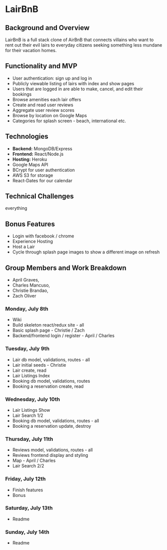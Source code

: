 # LairBnB

## Background and Overview
LairBnB is a full stack clone of AirBnB that connects villains who want to rent out their evil lairs to everyday citizens seeking something less mundane for their vacation homes.

## Functionality and MVP
* User authentication: sign up and log in
* Publicly viewable listing of lairs with index and show pages
* Users that are logged in are able to make, cancel, and edit their bookings
* Browse amenities each lair offers
* Create and read user reviews
* Aggregate user review scores
* Browse by location on Google Maps
* Categories for splash screen - beach, international etc.

## Technologies

* **Backend:** MongoDB/Express
* **Frontend:** React/Node.js
* **Hosting:** Heroku
* Google Maps API 
* BCrypt for user authentication
* AWS S3 for storage
* React-Dates for our calendar 

## Technical Challenges

everything

## Bonus Features
* Login with facebook / chrome
* Experience Hosting
* Host a Lair
* Cycle through splash page images to show a different image on refresh

## Group Members and Work Breakdown

* April Graves,
* Charles Mancuso,
* Christie Brandao,
* Zach Oliver

### Monday, July 8th
* Wiki
* Build skeleton react/redux site - all
* Basic splash page - Christie / Zach
* Backend/frontend login / register - April / Charles

### Tuesday, July 9th
* Lair db model, validations, routes - all
* Lair initial seeds - Christie
* Lair create, read
* Lair Listings Index
* Booking db model, validations, routes
* Booking a reservation create, read

### Wednesday, July 10th
* Lair Listings Show
* Lair Search 1/2
* Booking db model, validations, routes - all
* Booking a reservation update, destroy

### Thursday, July 11th
* Reviews model, validations, routes - all
* Reviews frontend display and styling
* Map - April / Charles
* Lair Search 2/2

### Friday, July 12th
* Finish features
* Bonus

### Saturday, July 13th
* Readme

### Sunday, July 14th
* Readme
